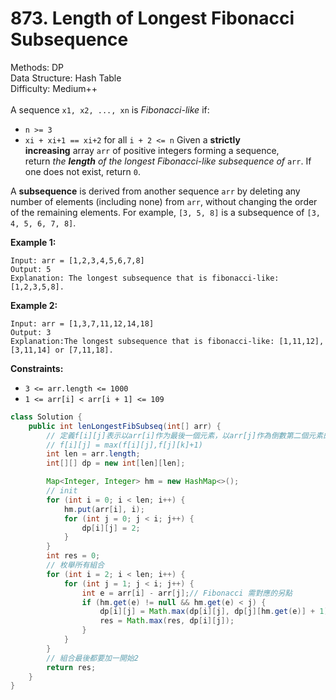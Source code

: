 # 873. Length of Longest Fibonacci Subsequence  

  Methods: DP </br> Data Structure: Hash Table </br> Difficulty: Medium++ </br> </br>A sequence `x1, x2, ..., xn` is *Fibonacci-like* if:

- `n >= 3`
- `xi + xi+1 == xi+2` for all `i + 2 <= n`
Given a **strictly increasing** array `arr` of positive integers forming a sequence, return *the ****length**** of the longest Fibonacci-like subsequence of* `arr`. If one does not exist, return `0`.

A **subsequence** is derived from another sequence `arr` by deleting any number of elements (including none) from `arr`, without changing the order of the remaining elements. For example, `[3, 5, 8]` is a subsequence of `[3, 4, 5, 6, 7, 8]`.

**Example 1:**

```plain text
Input: arr = [1,2,3,4,5,6,7,8]
Output: 5
Explanation: The longest subsequence that is fibonacci-like: [1,2,3,5,8].
```

**Example 2:**

```plain text
Input: arr = [1,3,7,11,12,14,18]
Output: 3
Explanation:The longest subsequence that is fibonacci-like: [1,11,12], [3,11,14] or [7,11,18].
```

**Constraints:**

- `3 <= arr.length <= 1000`
- `1 <= arr[i] < arr[i + 1] <= 109`
```java
class Solution {
    public int lenLongestFibSubseq(int[] arr) {
        // 定義f[i][j]表示以arr[i]作为最後一個元素，以arr[j]作為倒數第二個元素的最長Fibonacci子序列的長度
        // f[i][j] = max(f[i][j],f[j][k]+1)
        int len = arr.length;
        int[][] dp = new int[len][len];

        Map<Integer, Integer> hm = new HashMap<>();
        // init
        for (int i = 0; i < len; i++) {
            hm.put(arr[i], i);
            for (int j = 0; j < i; j++) {
                dp[i][j] = 2;
            }
        }
        int res = 0;
        // 枚舉所有組合
        for (int i = 2; i < len; i++) {
            for (int j = 1; j < i; j++) {
                int e = arr[i] - arr[j];// Fibonacci 需對應的另點
                if (hm.get(e) != null && hm.get(e) < j) {
                    dp[i][j] = Math.max(dp[i][j], dp[j][hm.get(e)] + 1);
                    res = Math.max(res, dp[i][j]);
                }
            }
        }
        // 組合最後都要加一開始2
        return res;
    }
}
```

